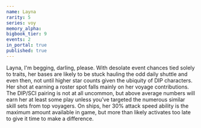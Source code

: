 ```yaml
---
name: Layna
rarity: 5
series: voy
memory_alpha:
bigbook_tier: 9
events: 2
in_portal: true
published: true
---
```


Layna, I'm begging, darling, please. With desolate event chances tied solely to traits, her bases are likely to be stuck hauling the odd daily shuttle and even then, not until higher star counts given the ubiquity of DIP characters. Her shot at earning a roster spot falls mainly on her voyage contributions. The DIP/SCI pairing is not at all uncommon, but above average numbers will earn her at least some play unless you’ve targeted the numerous similar skill sets from top voyagers. On ships, her 30% attack speed ability is the maximum amount available in game, but more than likely activates too late to give it time to make a difference.
